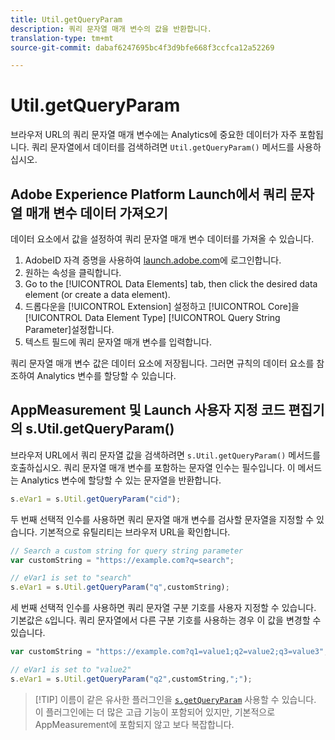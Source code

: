 ```yaml
---
title: Util.getQueryParam
description: 쿼리 문자열 매개 변수의 값을 반환합니다.
translation-type: tm+mt
source-git-commit: dabaf6247695bc4f3d9bfe668f3ccfca12a52269

---
```



# Util.getQueryParam

브라우저 URL의 쿼리 문자열 매개 변수에는 Analytics에 중요한 데이터가 자주 포함됩니다. 쿼리 문자열에서 데이터를 검색하려면 `Util.getQueryParam()` 메서드를 사용하십시오.

## Adobe Experience Platform Launch에서 쿼리 문자열 매개 변수 데이터 가져오기

데이터 요소에서 값을 설정하여 쿼리 문자열 매개 변수 데이터를 가져올 수 있습니다.

1. AdobeID 자격 증명을 사용하여 [launch.adobe.com](https://launch.adobe.com)에 로그인합니다.
2. 원하는 속성을 클릭합니다.
3. Go to the [!UICONTROL Data Elements] tab, then click the desired data element (or create a data element).
4. 드롭다운을 [!UICONTROL Extension] 설정하고 [!UICONTROL Core]을 [!UICONTROL Data Element Type] [!UICONTROL Query String Parameter]설정합니다.
5. 텍스트 필드에 쿼리 문자열 매개 변수를 입력합니다.

쿼리 문자열 매개 변수 값은 데이터 요소에 저장됩니다. 그러면 규칙의 데이터 요소를 참조하여 Analytics 변수를 할당할 수 있습니다.

## AppMeasurement 및 Launch 사용자 지정 코드 편집기의 s.Util.getQueryParam()

브라우저 URL에서 쿼리 문자열 값을 검색하려면 `s.Util.getQueryParam()` 메서드를 호출하십시오. 쿼리 문자열 매개 변수를 포함하는 문자열 인수는 필수입니다. 이 메서드는 Analytics 변수에 할당할 수 있는 문자열을 반환합니다.

```js
s.eVar1 = s.Util.getQueryParam("cid");
```

두 번째 선택적 인수를 사용하면 쿼리 문자열 매개 변수를 검사할 문자열을 지정할 수 있습니다. 기본적으로 유틸리티는 브라우저 URL을 확인합니다.

```js
// Search a custom string for query string parameter
var customString = "https://example.com?q=search";

// eVar1 is set to "search"
s.eVar1 = s.Util.getQueryParam("q",customString);
```

세 번째 선택적 인수를 사용하면 쿼리 문자열 구분 기호를 사용자 지정할 수 있습니다. 기본값은 `&`입니다. 쿼리 문자열에서 다른 구분 기호를 사용하는 경우 이 값을 변경할 수 있습니다.

```js
var customString = "https://example.com?q1=value1;q2=value2;q3=value3";

// eVar1 is set to "value2"
s.eVar1 = s.Util.getQueryParam("q2",customString,";");
```

>[!TIP] 이름이 같은 유사한 플러그인을 [`s.getQueryParam`](../plugins/getqueryparam.md) 사용할 수 있습니다. 이 플러그인에는 더 많은 고급 기능이 포함되어 있지만, 기본적으로 AppMeasurement에 포함되지 않고 보다 복잡합니다.
